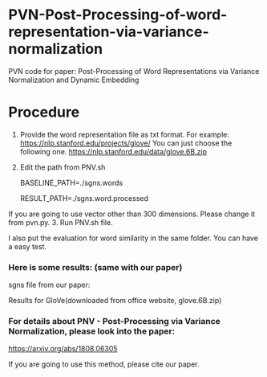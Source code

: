 # PVN-Post-Processing-of-word-representation-via-variance-normalization

PVN code for paper:
Post-Processing of Word Representations via Variance Normalization and Dynamic Embedding

# Procedure

1. Provide the word representation file as txt format.
For example: https://nlp.stanford.edu/projects/glove/
You can just choose the following one.
  https://nlp.stanford.edu/data/glove.6B.zip
2. Edit the path from PNV.sh

    BASELINE_PATH=./sgns.words
    
    RESULT_PATH=./sgns.word.processed
    
If you are going to use vector other than 300 dimensions. Please change it from pvn.py.
3. Run PNV.sh file.

I also put the evaluation for word similarity in the same folder. You can have a easy test.

### Here is some results: (same with our paper)
sgns file from our paper: 


Results for GloVe(downloaded from office website, glove.6B.zip)



### For details about PNV - Post-Processing via Variance Normalization, please look into the paper:

https://arxiv.org/abs/1808.06305

If you are going to use this method, please cite our paper.
